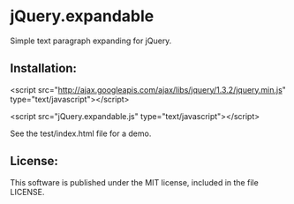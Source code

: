 jQuery.expandable
=================
Simple text paragraph expanding for jQuery.
  
Installation:
-------------
&lt;script src="http://ajax.googleapis.com/ajax/libs/jquery/1.3.2/jquery.min.js" type="text/javascript"&gt;&lt;/script&gt;

&lt;script src="jQuery.expandable.js" type="text/javascript"&gt;&lt;/script&gt;

See the test/index.html file for a demo.

License:
--------
This software is published under the MIT license, included in the file LICENSE.
